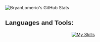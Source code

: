 
<div align="center" style="width: 100%;">
  
  <div style="display: flex; justify-content: space-between; width: 100%; align-items: center; margin-bottom: 10px; padding: 0;">
    <img src="https://github-readme-streak-stats.herokuapp.com/?user=BryanLomerio&theme=midnight-purple&hide_border=true" alt="BryanLomerio's GitHub Stats" style="display: block; margin: 0;" />
  </div>
</div>

<h2 align="left" style="font-family: Arial, sans-serif;"><b>Languages and Tools:</b></h2>

<div align="center" style="width: 100%;">
  
[![My Skills](https://skillicons.dev/icons?i=js,ts,react,php,mysql,jquery,tailwind,git,docker,postman,sass,express,mongodb,npm,replit)](https://skillicons.dev)
</div>
